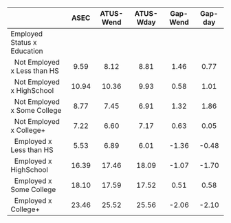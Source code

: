 
|                      |         ASEC |    ATUS-Wend |    ATUS-Wday |     Gap-Wend |      Gap-day |
| -------------------- | :----------: | :----------: | :----------: | :----------: | :----------: |
| Employed Status x Education |              |              |              |              |              |
| &nbsp;&nbsp;Not Employed x Less than HS |         9.59 |         8.12 |         8.81 |         1.46 |         0.77 |
| &nbsp;&nbsp;Not Employed x HighSchool |        10.94 |        10.36 |         9.93 |         0.58 |         1.01 |
| &nbsp;&nbsp;Not Employed x Some College |         8.77 |         7.45 |         6.91 |         1.32 |         1.86 |
| &nbsp;&nbsp;Not Employed x College+ |         7.22 |         6.60 |         7.17 |         0.63 |         0.05 |
| &nbsp;&nbsp;Employed x Less than HS |         5.53 |         6.89 |         6.01 |        -1.36 |        -0.48 |
| &nbsp;&nbsp;Employed x HighSchool |        16.39 |        17.46 |        18.09 |        -1.07 |        -1.70 |
| &nbsp;&nbsp;Employed x Some College |        18.10 |        17.59 |        17.52 |         0.51 |         0.58 |
| &nbsp;&nbsp;Employed x College+ |        23.46 |        25.52 |        25.56 |        -2.06 |        -2.10 |

